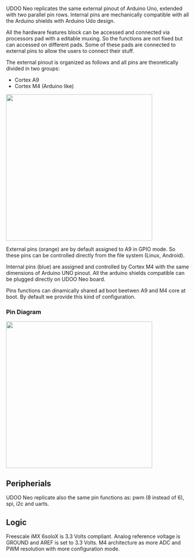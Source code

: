 UDOO Neo replicates the same external pinout of Arduino Uno, extended with two parallel pin rows.
Internal pins are mechanically compatible with all the Arduino shields with Arduino Udo design.

All the hardware features block can be accessed and connected via processors pad with a editable muxing. So the functions are not fixed but can accessed on different pads.
Some of these pads are connected to external pins to allow the users to connect their stuff.

The external pinout is organized as follows and all pins are theoretically divided in two groups:
* Cortex A9
* Cortex M4 (Arduino like) 

<img style="width:400px;" src="../img/gionji/DOCS_internal_external_rows.JPG">

External pins (orange) are by default assigned to A9 in GPIO mode. So these pins can be controlled directly from the file system (Linux, Android).

Internal pins (blue) are assigned and controlled by Cortex M4 with the same dimensions of Arduino UNO pinout. All the arduino shields compatible can be plugged directly on UDOO Neo board.

Pins functions can dinamically shared ad boot beetwen A9 and M4 core at boot. By default we provide this kind of configuration.

### Pin Diagram
<img style="width:400px;" src="../img/gionji/DOCS_internal_pinout.PNG">

## Peripherials
UDOO Neo replicate also the same pin functions as: pwm (8 instead of 6), spi, i2c and uarts.

## Logic
Freescale iMX 6soloX is 3.3 Volts compliant. Analog reference voltage is GROUND and AREF is set to 3.3 Volts.
M4 architecture as more ADC and PWM resolution with more configuration mode.


